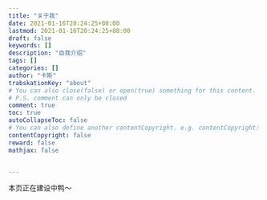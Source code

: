 ```yaml
---
title: "关于我"
date: 2021-01-16T20:24:25+08:00
lastmod: 2021-01-16T20:24:25+08:00
draft: false
keywords: []
description: "自我介绍"
tags: []
categories: []
author: "卡斯"
trabskationKey: "about"
# You can also close(false) or open(true) something for this content.
# P.S. comment can only be closed
comment: true
toc: true
autoCollapseToc: false
# You can also define another contentCopyright. e.g. contentCopyright: "This is another copyright."
contentCopyright: false
reward: false
mathjax: false


---
```

本页正在建设中鸭～